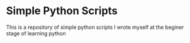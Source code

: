 # Simple Python Scripts

This is a repository of simple python scripts I wrote myself at the beginer stage of learning python
